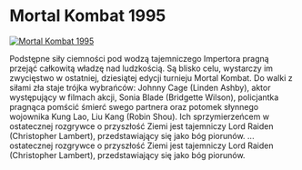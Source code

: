 Mortal Kombat 1995 
=============
[![Mortal Kombat 1995 ](http://vidos.pl/images/player.gif)](http://vidos.pl/mortal-kombat-1995)

 Podstępne siły ciemności pod wodzą tajemniczego Impertora pragną przejąć całkowitą władzę nad ludzkością. Są blisko celu, wystarczy im zwycięstwo w ostatniej, dziesiątej edycji turnieju Mortal Kombat. Do walki z siłami zła staje trójka wybrańców: Johnny Cage (Linden Ashby), aktor występujący w filmach akcji, Sonia Blade (Bridgette Wilson), policjantka pragnąca pomścić śmierć swego partnera oraz potomek słynnego wojownika Kung Lao, Liu Kang (Robin Shou). Ich sprzymierzeńcem w ostatecznej rozgrywce o przyszłość Ziemi jest tajemniczy Lord Raiden (Christopher Lambert), przedstawiający się jako bóg piorunów.  ... ostatecznej rozgrywce o przyszłość Ziemi jest tajemniczy Lord Raiden (Christopher Lambert), przedstawiający się jako bóg piorunów.
